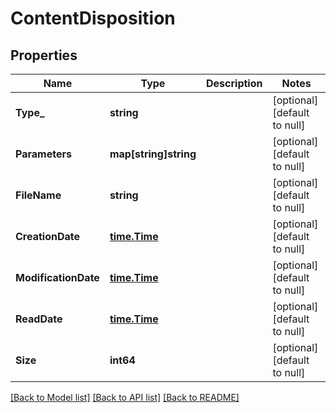 # ContentDisposition

## Properties
Name | Type | Description | Notes
------------ | ------------- | ------------- | -------------
**Type_** | **string** |  | [optional] [default to null]
**Parameters** | **map[string]string** |  | [optional] [default to null]
**FileName** | **string** |  | [optional] [default to null]
**CreationDate** | [**time.Time**](time.Time.md) |  | [optional] [default to null]
**ModificationDate** | [**time.Time**](time.Time.md) |  | [optional] [default to null]
**ReadDate** | [**time.Time**](time.Time.md) |  | [optional] [default to null]
**Size** | **int64** |  | [optional] [default to null]

[[Back to Model list]](../README.md#documentation-for-models) [[Back to API list]](../README.md#documentation-for-api-endpoints) [[Back to README]](../README.md)


